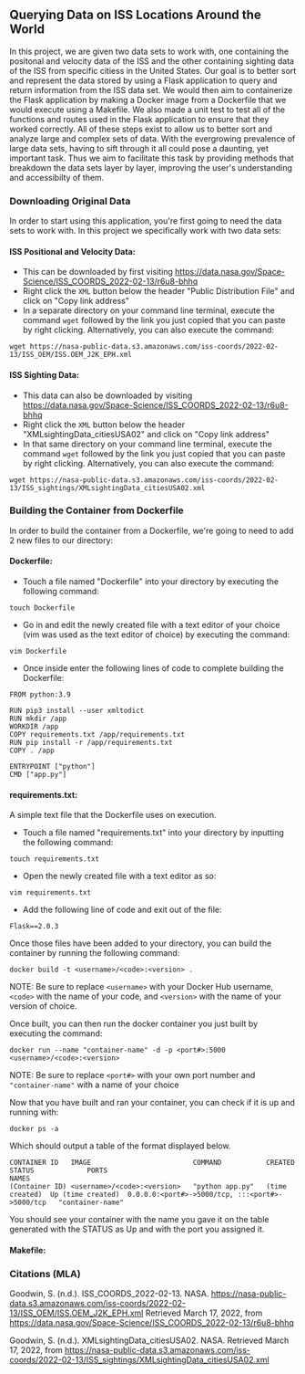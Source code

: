 ## Querying Data on ISS Locations Around the World

In this project, we are given two data sets to work with, one containing the positonal and velocity data of the ISS and the other containing sighting data of the ISS from specific citiess in the United States. Our goal is to better sort and represent the data stored by using a Flask application to query and return information from the ISS data set. We would then aim to containerize the Flask application by making a Docker image from a Dockerfile that we would execute using a Makefile. We also made a unit test to test all of the functions and routes used in the Flask application to ensure that they worked correctly. All of these steps exist to allow us to better sort and analyze large and complex sets of data. With the evergrowing prevalence of large data sets, having to sift through it all could pose a daunting, yet important task. Thus we aim to facilitate this task by providing methods that breakdown the data sets layer by layer, improving the user's understanding and accessibilty of them.

### Downloading Original Data

In order to start using this application, you're first going to need the data sets to work with. In this project we specifically work with two data sets:

#### ISS Positional and Velocity Data:
- This can be downloaded by first visiting https://data.nasa.gov/Space-Science/ISS_COORDS_2022-02-13/r6u8-bhhq
- Right click the `XML` button below the header "Public Distribution File" and click on "Copy link address"
- In a separate directory on your command line terminal, execute the command `wget` followed by the link you just copied that you can paste by right clicking. Alternatively, you can also execute the command:
```    
wget https://nasa-public-data.s3.amazonaws.com/iss-coords/2022-02-13/ISS_OEM/ISS.OEM_J2K_EPH.xml
```

#### ISS Sighting Data:
- This data can also be downloaded by visiting https://data.nasa.gov/Space-Science/ISS_COORDS_2022-02-13/r6u8-bhhq
- Right click the `XML` button below the header "XMLsightingData_citiesUSA02" and click on "Copy link address"
- In that same directory on your command line terminal, execute the command `wget` followed by the link you just copied that you can paste by right clicking. Alternatively, you can also execute the command:
```
wget https://nasa-public-data.s3.amazonaws.com/iss-coords/2022-02-13/ISS_sightings/XMLsightingData_citiesUSA02.xml
```

### Building the Container from Dockerfile

In order to build the container from a Dockerfile, we're going to need to add 2 new files to our directory:

#### Dockerfile:
- Touch a file named "Dockerfile" into your directory by executing the following command:
```
touch Dockerfile
```
- Go in and edit the newly created file with a text editor of your choice (vim was used as the text editor of choice) by executing the command:
```
vim Dockerfile
```
- Once inside enter the following lines of code to complete building the Dockerfile:
```
FROM python:3.9

RUN pip3 install --user xmltodict
RUN mkdir /app
WORKDIR /app
COPY requirements.txt /app/requirements.txt
RUN pip install -r /app/requirements.txt
COPY . /app

ENTRYPOINT ["python"]
CMD ["app.py"]
```

#### requirements.txt:

A simple text file that the Dockerfile uses on execution.
- Touch a file named "requirements.txt" into your directory by inputting the following command:
```
touch requirements.txt
```
- Open the newly created file with a text editor as so:
```
vim requirements.txt
```
- Add the following line of code and exit out of the file:
```
Flask==2.0.3
```

Once those files have been added to your directory, you can build the container by running the following command:
```
docker build -t <username>/<code>:<version> .
```
NOTE: Be sure to replace `<username>` with your Docker Hub username, `<code>` with the name of your code, and `<version>` with the name of your version of choice.

Once built, you can then run the docker container you just built by executing the command:
```
docker run --name "container-name" -d -p <port#>:5000 <username>/<code>:<version>
```
NOTE: Be sure to replace `<port#>` with your own port number and `"container-name"` with a name of your choice

Now that you have built and ran your container, you can check if it is up and running with:
```
docker ps -a  
```
Which should output a table of the format displayed below.
```
CONTAINER ID   IMAGE                         COMMAND           CREATED         STATUS             PORTS                                             NAMES
(Container ID) <username>/<code>:<version>   "python app.py"   (time created)  Up (time created)  0.0.0.0:<port#>->5000/tcp, :::<port#>->5000/tcp   "container-name"
```
You should see your container with the name you gave it on the table generated with the STATUS as Up and with the port you assigned it.
  
#### Makefile:


###


###


###

### Citations (MLA)

Goodwin, S. (n.d.). ISS_COORDS_2022-02-13. NASA. https://nasa-public-data.s3.amazonaws.com/iss-coords/2022-02-13/ISS_OEM/ISS.OEM_J2K_EPH.xml Retrieved March 17, 2022, from https://data.nasa.gov/Space-Science/ISS_COORDS_2022-02-13/r6u8-bhhq

Goodwin, S. (n.d.). XMLsightingData_citiesUSA02. NASA. Retrieved March 17, 2022, from https://nasa-public-data.s3.amazonaws.com/iss-coords/2022-02-13/ISS_sightings/XMLsightingData_citiesUSA02.xml
